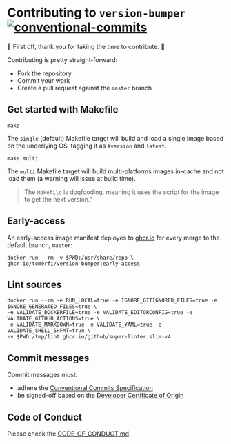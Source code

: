 # Contributing to `version-bumper`</br>[![conventional-commits]][0]

:clap: First off, thank you for taking the time to contribute. :clap:

Contributing is pretty straight-forward:

- Fork the repository
- Commit your work
- Create a pull request against the `master` branch

## Get started with Makefile

```shell
make
```

The `single` (default) Makefile target will build and load a single image based on the underlying OS,
tagging it as `#version` and `latest`.

```shell
make multi
```

The `multi` Makefile target will build multi-platforms images in-cache and not load them (a warning
will issue at build time).

> The `Makefile` is dogfooding, meaning it uses the script for the image to get the next version."

## Early-access

An early-access image manifest deployes to
[ghcr.io](https://github.com/TomerFi/version-bumper/pkgs/container/version-bumper)
for every merge to the default branch, `master`:

```shell
docker run --rm -v $PWD:/usr/share/repo \
ghcr.io/tomerfi/version-bumper:early-access
```

## Lint sources

```shell
docker run --rm -e RUN_LOCAL=true -e IGNORE_GITIGNORED_FILES=true -e IGNORE_GENERATED_FILES=true \
-e VALIDATE_DOCKERFILE=true -e VALIDATE_EDITORCONFIG=true -e VALIDATE_GITHUB_ACTIONS=true \
-e VALIDATE_MARKDOWN=true -e VALIDATE_YAML=true -e VALIDATE_SHELL_SHFMT=true \
-v $PWD:/tmp/lint ghcr.io/github/super-linter:slim-v4
```

## Commit messages

Commit messages must:

- adhere the [Conventional Commits Specification][0]
- be signed-off based on the [Developer Certificate of Origin][1]

## Code of Conduct

Please check the [CODE_OF_CONDUCT.md](CODE_OF_CONDUCT.md).

<!-- Real Links -->
[0]: https://conventionalcommits.org
[1]: https://developercertificate.org
<!-- Badges Links -->
[conventional-commits]: https://img.shields.io/badge/Conventional%20Commits-1.0.0-yellow.svg

